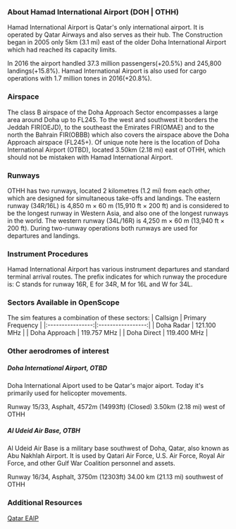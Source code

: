 ### About Hamad International Airport (DOH | OTHH)
Hamad International Airport is Qatar's only international airport. It is operated by Qatar Airways and also serves as their hub.
The Construction began in 2005 only 5km (3.1 mi) east of the older Doha International Airport which had reached its capacity limits.

In 2016 the airport handled 37.3 million passengers(+20.5%) and 245,800 landings(+15.8%). Hamad International Airport is also used for cargo operations with 1.7 million tones in 2016(+20.8%).


### Airspace
The class B airspace of the Doha Approach Sector encompasses a large area around Doha up to FL245. To the west and southwest it borders the Jeddah FIR(OEJD), to the southeast the Emirates FIR(OMAE) and to the north the Bahrain FIR(OBBB) which also covers the airspace above the Doha Approach airspace (FL245+).
Of unique note here is the location of Doha International Airport (OTBD), located 3.50km (2.18 mi) east of OTHH, which should not be mistaken with Hamad International Airport.


### Runways
OTHH has two runways, located 2 kilometres (1.2 mi) from each other, which are designed for simultaneous take-offs and landings. The eastern runway (34R/16L) is 4,850 m × 60 m (15,910 ft × 200 ft) and is considered to be the longest runway in Western Asia, and also one of the longest runways in the world. The western runway (34L/16R) is 4,250 m × 60 m (13,940 ft × 200 ft). During two-runway operations both runways are used for departures and landings.


### Instrument Procedures
Hamad International Airport has various instrument departures and standard terminal arrival routes.
The prefix indicates for which runway the procedure is: C stands for runway 16R, E for 34R, M for 16L and W for 34L.


### Sectors Available in OpenScope
The sim features a combination of these sectors:
|     Callsign     | Primary Frequency |
|:----------------:|:-----------------:|
|   Doha Radar     |    121.100 MHz    |
|   Doha Approach  |    119.757 MHz    |
|   Doha Direct    |    119.400 MHz    |


### Other aerodromes of interest

##### Doha International Airport, OTBD
Doha International Aiport used to be Qatar's major aiport. Today it's primarily used for helicopter movements.

Runway 15/33, Asphalt, 4572m (14993ft) (Closed)
3.50km (2.18 mi) west of OTHH

##### Al Udeid Air Base, OTBH
Al Udeid Air Base is a military base southwest of Doha, Qatar, also known as Abu Nakhlah Airport.
It is used by Qatari Air Force, U.S. Air Force, Royal Air Force, and other Gulf War Coalition personnel and assets.

Runway 16/34, Asphalt, 3750m (12303ft)
34.00 km (21.13 mi) southwest of OTHH


### Additional Resources
[Qatar EAIP](https://www.aim.gov.qa/eaip/2018-02-01-AIRAC/html/index-en-GB.html)
